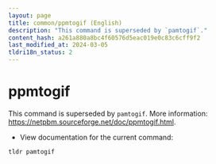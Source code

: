 ```yaml
---
layout: page
title: common/ppmtogif (English)
description: "This command is superseded by `pamtogif`."
content_hash: a261a880a8bc4f60576d5eac019e0c83c6cff9f2
last_modified_at: 2024-03-05
tldri18n_status: 2
---
```

# ppmtogif

This command is superseded by `pamtogif`.
More information: <https://netpbm.sourceforge.net/doc/ppmtogif.html>.

- View documentation for the current command:

`tldr pamtogif`
